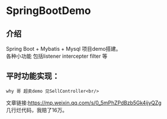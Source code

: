 # SpringBootDemo

## 介绍
Spring Boot + Mybatis + Mysql 项目demo搭建。<br/>
各种小功能 包括listener intercepter filter 等<br/>
## 平时功能实现：
    why 哥 超卖demo 见SellController<br/>
文章链接:https://mp.weixin.qq.com/s/0_5mPhZPdBzb5Gk4ijyQZg<br/>
几行烂代码，我赔了16万。<br/>